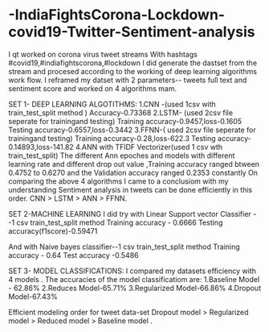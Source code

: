 # -IndiaFightsCorona-Lockdown-covid19-Twitter-Sentiment-analysis
 I qt worked on corona virus tweet streams With hashtags #covid19,#indiafightscorona,#lockdown 
 I did generate the dastset from the stream and procesed according to the working of deep learning algorithms work flow.
 I reframed my datset with 2 parameters-- tweets full text and sentiment score and worked on 4 algorithms mam.  
 
 
 SET 1- DEEP LEARNING ALGOTITHMS: 
 1.CNN -(used 1csv with train_test_split method ) Accuracy-0.73368 
 2.LSTM- (used 2csv file seperate for trainingand testing) Training accuracy-0.9457,loss-0.1605 Testing accuracy-0.6557,loss-0.3442 
 3.FFNN-( used 2csv file seperate for trainingand testing) Training accuracy-0.28,loss-622.3 Testing accuracy-0.14893,loss-141.82 
 4.ANN with TFIDF Vectorizer(used 1 csv wth train_test_split)
 The different Ann epoches and models with different learning rate and different drop out value ,Training accuracy ranged btween 0.4752 to
 0.6270 and the Validation accuracy ranged 0.2353 constantly
 On comparing the above 4 algorithms 
 I came to a conclusiom with my understanding Sentiment analysis in tweets can be done efficiently in this order. 
 CNN > LSTM > ANN > FFNN.  
 
 SET 2-MACHINE LEARNING
 I did try with Linear Support vector Classifier --1 csv train_test_split method 
 Training accuracy - 0.6666 Testing accuracy(f1score)-0.59471  
 
 And with Naive bayes classifier--1 csv train_test_split method 
 Training accuracy - 0.64 Test accuracy -0.5486  
 
 SET 3- MODEL CLASSIFICATIONS: 
 I compared my datasets efficiency with 4 models . 
 The accuracies of the model classificatiom are: 
 1.Baseline Model - 62.86% 
 2.Reduces Model-65.71% 
 3.Regularized Model-66.86% 
 4.Dropout Model-67.43% 
 
 Efficient modeling order for tweet data-set 
 Dropout model > Regularized model > Reduced model > Baseline model .
